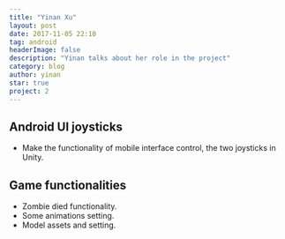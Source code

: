 ```yaml
---
title: "Yinan Xu"
layout: post
date: 2017-11-05 22:10
tag: android
headerImage: false
description: "Yinan talks about her role in the project"
category: blog
author: yinan
star: true
project: 2
---
```


## Android UI joysticks
- Make the functionality of mobile interface control, the two joysticks in Unity.

## Game functionalities
- Zombie died functionality.
- Some animations setting.
- Model assets and setting.
